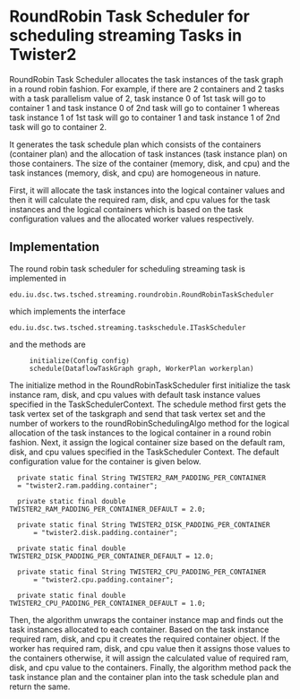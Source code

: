 # RoundRobin Task Scheduler for scheduling streaming Tasks in Twister2

RoundRobin Task Scheduler allocates the task instances of the task graph in a round robin fashion. 
For example, if there are 2 containers and 2 tasks with a task parallelism value of 2, 
task instance 0 of 1st task will go to container 1 and task instance 0 of 2nd task will go to 
container 1 whereas task instance 1 of 1st task will go to container 1 and task instance 1 of 2nd 
task will go to container 2.

It generates the task schedule plan which consists of the containers (container plan) and the 
allocation of task instances (task instance plan) on those containers. The size of the container 
(memory, disk, and cpu) and the task instances (memory, disk, and cpu) are homogeneous in nature. 

First, it will allocate the task instances into the logical container values and then it will 
calculate the required ram, disk, and cpu values for the task instances and the logical containers 
which is based on the task configuration values and the allocated worker values respectively. 

## Implementation 
 
The round robin task scheduler for scheduling streaming task is implemented in

    edu.iu.dsc.tws.tsched.streaming.roundrobin.RoundRobinTaskScheduler
    
which implements the interface
 
    edu.iu.dsc.tws.tsched.streaming.taskschedule.ITaskScheduler
           
and the methods are
    
         initialize(Config config)
         schedule(DataflowTaskGraph graph, WorkerPlan workerplan)
    
The initialize method in the RoundRobinTaskScheduler first initialize the task instance ram, disk, 
and cpu values with default task instance values specified in the TaskSchedulerContext. The 
schedule method first gets the task vertex set of the taskgraph and send that task vertex set and 
the number of workers to the roundRobinSchedulingAlgo method for the logical allocation of the
task instances to the logical container in a round robin fashion. Next, it assign the 
logical container size based on the default ram, disk, and cpu values specified in the 
TaskScheduler Context. The default configuration value for the container is given below.

      private static final String TWISTER2_RAM_PADDING_PER_CONTAINER 
      = "twister2.ram.padding.container";
      
      private static final double TWISTER2_RAM_PADDING_PER_CONTAINER_DEFAULT = 2.0;
    
      private static final String TWISTER2_DISK_PADDING_PER_CONTAINER
          = "twister2.disk.padding.container";
      
      private static final double TWISTER2_DISK_PADDING_PER_CONTAINER_DEFAULT = 12.0;
    
      private static final String TWISTER2_CPU_PADDING_PER_CONTAINER
          = "twister2.cpu.padding.container";
      
      private static final double TWISTER2_CPU_PADDING_PER_CONTAINER_DEFAULT = 1.0;
      
      
Then, the algorithm unwraps the container instance map and finds out 
the task instances allocated to each container. Based on the task instance required ram, disk, and cpu it
creates the required container object. If the worker has required ram, disk, and cpu value then it 
assigns those values to the containers otherwise, it will assign the calculated value of required 
ram, disk, and cpu value to the containers. Finally, the algorithm method pack the task 
instance plan and the container plan into the task schedule plan and return the same. 


    
    
    
